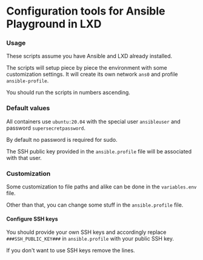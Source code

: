 # Configuration tools for Ansible Playground in LXD

### Usage
These scripts assume you have Ansible and LXD already installed.

The scripts will setup piece by piece the environment with some customization settings.
It will create its own network `ans0` and profile `ansible-profile`.

You should run the scripts in numbers ascending.


### Default values
All containers use `ubuntu:20.04` with the special user `ansibleuser` and password `supersecretpassword`.

By default no password is required for sudo.

The SSH public key provided in the `ansible.profile` file will be associated with that user.


### Customization
Some customization to file paths and alike can be done in the `variables.env` file.

Other than that, you can change some stuff in the `ansible.profile` file.

#### Configure SSH keys
You should provide your own SSH keys and accordingly replace `###SSH_PUBLIC_KEY###` in `ansible.profile` with your public SSH key.

If you don't want to use SSH keys remove the lines.
